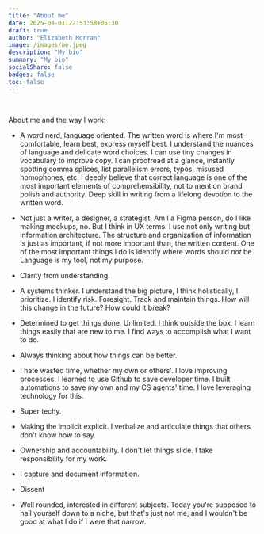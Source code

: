 ```yaml
---
title: "About me"
date: 2025-08-01T22:53:58+05:30
draft: true
author: "Elizabeth Morran"
image: /images/me.jpeg
description: "My bio"
summary: "My bio"               
socialShare: false
badges: false  
toc: false
---
```

&nbsp;  

About me and the way I work:

* A word nerd, language oriented. The written word is where I'm most comfortable, learn best, express myself best. I understand the nuances of language and delicate word choices. I can use tiny changes in vocabulary to improve copy. I can proofread at a glance, instantly spotting comma splices, list parallelism errors, typos, misused homophones, etc. I deeply believe that correct language is one of the most important elements of comprehensibility, not to mention brand polish and authority. Deep skill in writing from a lifelong devotion to the written word.

* Not just a writer, a designer, a strategist. Am I a Figma person, do I like making mockups, no. But I think in UX terms. I use not only writing but information architecture. The structure and organization of information is just as important, if not more important than, the written content. One of the most important things I do is identify where words should *not* be. Language is my tool, not my purpose. 

* Clarity from understanding.

* A systems thinker. I understand the big picture, I think holistically, I prioritize. I identify risk. Foresight. Track and maintain things. How will this change in the future? How could it break? 

* Determined to get things done. Unlimited. I think outside the box. I learn things easily that are new to me. I find ways to accomplish what I want to do.

* Always thinking about how things can be better.

* I hate wasted time, whether my own or others'. I love improving processes. I learned to use Github to save developer time. I built automations to save my own and my CS agents' time. I love leveraging technology for this.

* Super techy.

* Making the implicit explicit. I verbalize and articulate things that others don't know how to say. 

* Ownership and accountability. I don't let things slide. I take responsibility for my work. 

* I capture and document information. 

* Dissent

* Well rounded, interested in different subjects. Today you're supposed to nail yourself down to a niche, but that's just not me, and I wouldn't be good at what I do if I were that narrow. 